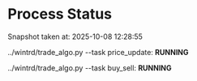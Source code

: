 # Process Status

Snapshot taken at: 2025-10-08 12:28:55

../wintrd/trade_algo.py --task price_update: **RUNNING**

../wintrd/trade_algo.py --task buy_sell: **RUNNING**

